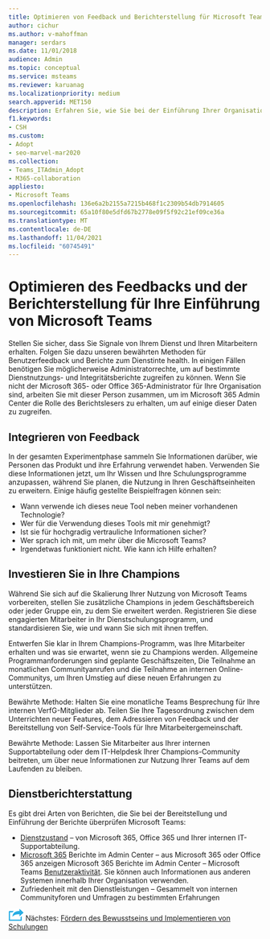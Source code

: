 ```yaml
---
title: Optimieren von Feedback und Berichterstellung für Microsoft Teams Einführung
author: cichur
ms.author: v-mahoffman
manager: serdars
ms.date: 11/01/2018
audience: Admin
ms.topic: conceptual
ms.service: msteams
ms.reviewer: karuanag
ms.localizationpriority: medium
search.appverid: MET150
description: Erfahren Sie, wie Sie bei der Einführung Ihrer Organisation Feedback von Benutzern erhalten und die Dienstinte health Teams nutzen können.
f1.keywords:
- CSH
ms.custom:
- Adopt
- seo-marvel-mar2020
ms.collection:
- Teams_ITAdmin_Adopt
- M365-collaboration
appliesto:
- Microsoft Teams
ms.openlocfilehash: 136e6a2b2155a7215b468f1c2309b54db7914605
ms.sourcegitcommit: 65a10f80e5dfd67b2778e09f5f92c21ef09ce36a
ms.translationtype: MT
ms.contentlocale: de-DE
ms.lasthandoff: 11/04/2021
ms.locfileid: "60745491"
---
```

# <a name="optimize-feedback-and-reporting-for-your-microsoft-teams-adoption"></a>Optimieren des Feedbacks und der Berichterstellung für Ihre Einführung von Microsoft Teams

Stellen Sie sicher, dass Sie Signale von Ihrem Dienst und Ihren Mitarbeitern erhalten. Folgen Sie dazu unseren bewährten Methoden für Benutzerfeedback und Berichte zum Dienstinte health.  In einigen Fällen benötigen Sie möglicherweise Administratorrechte, um auf bestimmte Dienstnutzungs- und Integritätsberichte zugreifen zu können. Wenn Sie nicht der Microsoft 365- oder Office 365-Administrator für Ihre Organisation sind, arbeiten Sie mit dieser Person zusammen, um im Microsoft 365 Admin Center die Rolle des Berichtslesers zu erhalten, um auf einige dieser Daten zu zugreifen.

## <a name="incorporating-feedback"></a>Integrieren von Feedback 

In der gesamten Experimentphase sammeln Sie Informationen darüber, wie Personen das Produkt und ihre Erfahrung verwendet haben. Verwenden Sie diese Informationen jetzt, um Ihr Wissen und Ihre Schulungsprogramme anzupassen, während Sie planen, die Nutzung in Ihren Geschäftseinheiten zu erweitern. Einige häufig gestellte Beispielfragen können sein:

- Wann verwende ich dieses neue Tool neben meiner vorhandenen Technologie?
- Wer für die Verwendung dieses Tools mit mir genehmigt?
- Ist sie für hochgradig vertrauliche Informationen sicher? 
- Wer sprach ich mit, um mehr über die Microsoft Teams?
- Irgendetwas funktioniert nicht. Wie kann ich Hilfe erhalten?

## <a name="invest-in-your-champions"></a>Investieren Sie in Ihre Champions

Während Sie sich auf die Skalierung Ihrer Nutzung von Microsoft Teams vorbereiten, stellen Sie zusätzliche Champions in jedem Geschäftsbereich oder jeder Gruppe ein, zu dem Sie erweitert werden. Registrieren Sie diese engagierten Mitarbeiter in Ihr Dienstschulungsprogramm, und standardisieren Sie, wie und wann Sie sich mit ihnen treffen.
 
Entwerfen Sie klar in Ihrem Champions-Programm, was Ihre Mitarbeiter erhalten und was sie erwartet, wenn sie zu Champions werden. Allgemeine Programmanforderungen sind geplante Geschäftszeiten, Die Teilnahme an monatlichen Communityanrufen und die Teilnahme an internen Online-Communitys, um Ihren Umstieg auf diese neuen Erfahrungen zu unterstützen.  

Bewährte Methode: Halten Sie eine monatliche Teams Besprechung für Ihre internen VerfG-Mitglieder ab. Teilen Sie Ihre Tagesordnung zwischen dem Unterrichten neuer Features, dem Adressieren von Feedback und der Bereitstellung von Self-Service-Tools für Ihre Mitarbeitergemeinschaft.

Bewährte Methode: Lassen Sie Mitarbeiter aus Ihrer internen Supportabteilung oder dem IT-Helpdesk Ihrer Champions-Community beitreten, um über neue Informationen zur Nutzung Ihrer Teams auf dem Laufenden zu bleiben. 

## <a name="service-reporting"></a>Dienstberichterstattung

Es gibt drei Arten von Berichten, die Sie bei der Bereitstellung und Einführung der Berichte überprüfen Microsoft Teams:

- [Dienstzustand](https://status.office365.com/) – von Microsoft 365, Office 365 und Ihrer internen IT-Supportabteilung.
- [Microsoft 365](/microsoft-365/admin/activity-reports/activity-reports) Berichte im Admin Center – aus Microsoft 365 oder Office 365 anzeigen Microsoft 365 Berichte im Admin Center – Microsoft Teams [Benutzeraktivität](/microsoft-365/admin/activity-reports/microsoft-teams-user-activity). Sie können auch Informationen aus anderen Systemen innerhalb Ihrer Organisation verwenden.
- Zufriedenheit mit den Dienstleistungen – Gesammelt von internen Communityforen und Umfragen zu bestimmten Erfahrungen

![Ein Symbol, das den nächsten Schritt darstellt.](media/teams-adoption-next-icon.png) Nächstes: [Fördern des Bewusstseins und Implementieren von Schulungen](teams-adoption-drive-awareness.md)